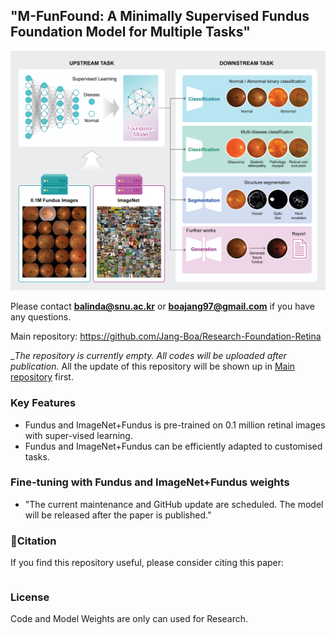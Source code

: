 ## "M-FunFound: A Minimally Supervised Fundus Foundation Model for Multiple Tasks"

![alt text](image.png)


Please contact  **balinda@snu.ac.kr** or **boajang97@gmail.com** if you have any questions.

Main repository: https://github.com/Jang-Boa/Research-Foundation-Retina

_*The repository is currently empty. All codes will be uploaded after publication.* All the update of this repository will be shown up in [Main repository](https://github.com/Jang-Boa/Research-Foundation-Retina) first.

### Key Features 
- Fundus and ImageNet+Fundus is pre-trained on 0.1 million retinal images with super-vised learning.
- Fundus and ImageNet+Fundus can be efficiently adapted to customised tasks.


### Fine-tuning with Fundus and ImageNet+Fundus weights
- "The current maintenance and GitHub update are scheduled. The model will be released after the paper is published."

### 📃Citation

If you find this repository useful, please consider citing this paper:
```

```

### License
Code and Model Weights are only can used for Research.
